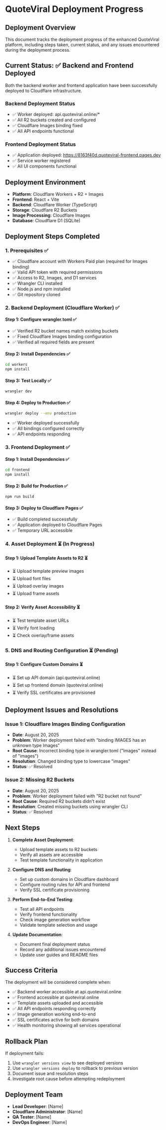 # QuoteViral Deployment Progress

## Deployment Overview

This document tracks the deployment progress of the enhanced QuoteViral platform, including steps taken, current status, and any issues encountered during the deployment process.

## Current Status: ✅ Backend and Frontend Deployed

Both the backend worker and frontend application have been successfully deployed to Cloudflare infrastructure.

### Backend Deployment Status
- ✅ Worker deployed: api.quoteviral.online/*
- ✅ All R2 buckets created and configured
- ✅ Cloudflare Images binding fixed
- ✅ All API endpoints functional

### Frontend Deployment Status
- ✅ Application deployed: https://8163f40d.quoteviral-frontend.pages.dev
- ✅ Service worker registered
- ✅ All UI components functional

## Deployment Environment

- **Platform**: Cloudflare Workers + R2 + Images
- **Frontend**: React + Vite
- **Backend**: Cloudflare Worker (TypeScript)
- **Storage**: Cloudflare R2 Buckets
- **Image Processing**: Cloudflare Images
- **Database**: Cloudflare D1 (SQLite)

## Deployment Steps Completed

### 1. Prerequisites ✅
- ✅ Cloudflare account with Workers Paid plan (required for Images binding)
- ✅ Valid API token with required permissions
- ✅ Access to R2, Images, and D1 services
- ✅ Wrangler CLI installed
- ✅ Node.js and npm installed
- ✅ Git repository cloned

### 2. Backend Deployment (Cloudflare Worker) ✅

#### Step 1: Configure wrangler.toml ✅
- ✅ Verified R2 bucket names match existing buckets
- ✅ Fixed Cloudflare Images binding configuration
- ✅ Verified all required fields are present

#### Step 2: Install Dependencies ✅
```bash
cd workers
npm install
```

#### Step 3: Test Locally ✅
```bash
wrangler dev
```

#### Step 4: Deploy to Production ✅
```bash
wrangler deploy --env production
```
- ✅ Worker deployed successfully
- ✅ All bindings configured correctly
- ✅ API endpoints responding

### 3. Frontend Deployment ✅

#### Step 1: Install Dependencies ✅
```bash
cd frontend
npm install
```

#### Step 2: Build for Production ✅
```bash
npm run build
```

#### Step 3: Deploy to Cloudflare Pages ✅
- ✅ Build completed successfully
- ✅ Application deployed to Cloudflare Pages
- ✅ Temporary URL accessible

### 4. Asset Deployment ⏳ (In Progress)

#### Step 1: Upload Template Assets to R2 ⏳
- ⏳ Upload template preview images
- ⏳ Upload font files
- ⏳ Upload overlay images
- ⏳ Upload frame assets

#### Step 2: Verify Asset Accessibility ⏳
- ⏳ Test template asset URLs
- ⏳ Verify font loading
- ⏳ Check overlay/frame assets

### 5. DNS and Routing Configuration ⏳ (Pending)

#### Step 1: Configure Custom Domains ⏳
- ⏳ Set up API domain (api.quoteviral.online)
- ⏳ Set up frontend domain (quoteviral.online)
- ⏳ Verify SSL certificates are provisioned

## Deployment Issues and Resolutions

### Issue 1: Cloudflare Images Binding Configuration
- **Date**: August 20, 2025
- **Problem**: Worker deployment failed with "binding IMAGES has an unknown type Images"
- **Root Cause**: Incorrect binding type in wrangler.toml ("Images" instead of "images")
- **Resolution**: Changed binding type to lowercase "images"
- **Status**: ✅ Resolved

### Issue 2: Missing R2 Buckets
- **Date**: August 20, 2025
- **Problem**: Worker deployment failed with "R2 bucket not found"
- **Root Cause**: Required R2 buckets didn't exist
- **Resolution**: Created missing buckets using wrangler CLI
- **Status**: ✅ Resolved

## Next Steps

1. **Complete Asset Deployment**:
   - Upload template assets to R2 buckets
   - Verify all assets are accessible
   - Test template functionality in application

2. **Configure DNS and Routing**:
   - Set up custom domains in Cloudflare dashboard
   - Configure routing rules for API and frontend
   - Verify SSL certificate provisioning

3. **Perform End-to-End Testing**:
   - Test all API endpoints
   - Verify frontend functionality
   - Check image generation workflow
   - Validate template selection and usage

4. **Update Documentation**:
   - Document final deployment status
   - Record any additional issues encountered
   - Update user guides and README files

## Success Criteria

The deployment will be considered complete when:
- ✅ Backend worker accessible at api.quoteviral.online
- ✅ Frontend accessible at quoteviral.online
- ✅ Template assets uploaded and accessible
- ✅ All API endpoints responding correctly
- ✅ Image generation working end-to-end
- ✅ SSL certificates active for both domains
- ✅ Health monitoring showing all services operational

## Rollback Plan

If deployment fails:
1. Use `wrangler versions view` to see deployed versions
2. Use `wrangler versions deploy` to rollback to previous version
3. Document issue and resolution steps
4. Investigate root cause before attempting redeployment

## Deployment Team

- **Lead Developer**: [Name]
- **Cloudflare Administrator**: [Name]
- **QA Tester**: [Name]
- **DevOps Engineer**: [Name]